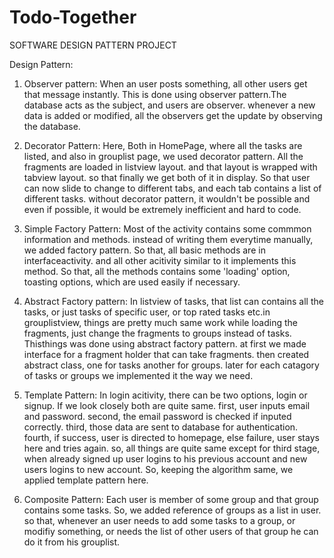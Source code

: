 # Todo-Together
SOFTWARE DESIGN PATTERN PROJECT


Design Pattern:

1. Observer pattern: When an user posts something, all other users get that message instantly. This is done using observer pattern.The database acts as the subject, and users are observer. whenever a new data is added or modified, all the observers get the update by observing the database. 

2. Decorator Pattern: Here, Both in HomePage, where all the tasks are listed, and also in grouplist page, we used decorator pattern. All  the fragments are loaded in listview layout. and that layout is wrapped with tabview layout. so that finally we get both of it in display. So that user can now slide to change to different tabs, and each tab contains a list of different tasks. without decorator pattern, it wouldn't be possible and even if possible, it would be extremely inefficient and hard to code.

3. Simple Factory Pattern: Most of the activity contains some commmon information and methods. instead of writing them everytime manually, we added factory pattern. So that, all basic methods are in interfaceactivity. and all other acitivity similar to it implements this method. So that, all the methods contains some 'loading' option, toasting options, which are used easily if necessary.

4. Abstract Factory pattern: In listview of tasks, that list can contains all the tasks, or just tasks of specific user, or top rated tasks etc.in grouplistview, things are pretty much same work while loading the fragments, just change the fragments to groups instead of tasks. Thisthings was done using abstract factory pattern. at first we made interface for a fragment holder that can take fragments. then created abstract class, one for tasks another for groups. later for each catagory of tasks or groups we implemented it the way we need. 

5. Template Pattern: In login acitivity, there can be two options, login or signup. If we look closely both are quite same. first, user inputs email and password. second, the email password is checked if inputed correctly. third, those data are sent to database for authentication. fourth, if success, user is directed to homepage, else failure, user stays here and tries again. so, all things are quite same except for third stage, when already signed up user logins to his previous account and new users logins to new account. So, keeping the algorithm same, we applied template pattern here.

6. Composite Pattern: Each user is member of some group and that group contains some tasks. So, we added reference of groups as a list in user. so that, whenever an user needs to add some tasks to a group, or modifiy something, or needs the list of other users of that group he can do it from his grouplist.


